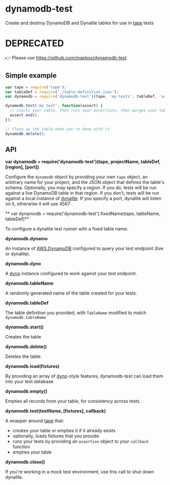 # dynamodb-test

Create and destroy DynamoDB and Dynalite tables for use in [tape](https://github.com/substack/tape) tests

# DEPRECATED

:point_right: Please use https://github.com/mapbox/dynamodb-test

## Simple example

```js
var tape = require('tape');
var tableDef = require('./table-definition.json');
var dynamodb = require('dynamodb-test')(tape, 'my-tests', tableDef, 'us-east-1');

dynamodb.test('my test', function(assert) {
  // starts your table, then runs your assertions, then purges your table
  assert.end();
});

// Clean up the table when you're done with it
dynamodb.delete();

```

## API

**var dynamodb = require('dynamodb-test')(tape, projectName, tableDef, [region], [port])**

Configure the `dynamodb` object by providing your own `tape` object, an arbitrary name for your project, and the JSON object that defines the table's schema. Optionally, you may specify a region. If you do, tests will be run against a live DynamoDB table in that region. If you don't, tests will be run against a local instance of [dynalite](https://github.com/mhart/dynalite). If you specify a port, dynalite will listen on it, otherwise it will use 4567.

** var dynamodb = require('dynamodb-test').fixedName(tape, tableName, tableDef)**

To configure a dynalite test runner with a fixed table name. 

**dynamodb.dynamo**

An instance of [AWS.DynamoDB](http://docs.aws.amazon.com/AWSJavaScriptSDK/latest/AWS/DynamoDB.html) configured to query your test endpoint (live or dynalite).

**dynamodb.dyno**

A [dyno](https://github.com/mapbox/dyno) instance configured to work against your test endpoint.

**dynamodb.tableName**

A randomly generated name of the table created for your tests.

**dynamodb.tableDef**

The table definition you provided, with `TableName` modified to match `dynamodb.tableName`

**dynamodb.start()**

Creates the table

**dynamodb.delete()**

Deletes the table.

**dynamodb.load(fixtures)**

By providing an array of [dyno](https://github.com/mapbox/dyno)-style features, dynamodb-test can load them into your test database.

**dynamodb.empty()**

Empties all records from your table, for consistency across tests.

**dynamodb.test(testName, [fixtures], callback)**

A wrapper around [tape](https://github.com/substack/tape) that:

- creates your table or empties it if it already exists
- optionally, loads fixtures that you provide
- runs your tests by providing an `assertion` object to your `callback` function
- empties your table

**dynamodb.close()**

If you're working in a mock test environment, use this call to shut down dynalite.
